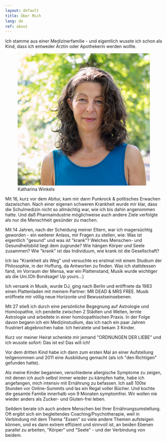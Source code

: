 ```yaml
---
layout: default
title: Über Mich
lang: de
ref: about
---
```

Ich stamme aus einer Medizinerfamilie - und eigentlich wusste ich schon
als Kind, dass ich entweder Ärztin oder Apothekerin werden wollte.

<figure id="portrait">
	<img alt="Portrait Katharina Winkels" src="/img/portrait.jpg">
	<figcaption>Katharina Winkels</figcaption>
</figure>

Mit 16, kurz vor dem Abitur, kam mir dann Punkrock & politisches
Erwachen dazwischen. Nach einer eigenen schweren Krankheit wurde mir klar,
dass die Schulmedizin nicht so allmächtig war, wie ich bis dahin angenommen
hatte. Und daß Pharmaindustrie möglichweise auch andere Ziele verfolgte
als nur die Menschheit gesünder zu machen.

Mit 14 Jahren, nach der Scheidung meiner Eltern, war ich magersüchtig
geworden - ein weiterer Anlass, mir Fragen zu stellen, wie: Was ist
eigentlich "gesund" und was ist "krank"? Welches Menschen- und
Gesundheitsbild liegt dem zugrunde? Wie hängen Körper und Seele
zusammen? Wie "krank" ist das Individuum, wie krank ist die Gesellschaft?

Ich las "Krankheit als Weg" und versuchte es erstmal mit einem Studium
der Philosophie, in der Hoffung, da Antworten zu finden. Was ich
stattdessen fand, im Vorraum der Mensa, war ein Plattenstand, Musik wurde
wichtiger als die Uni.(Oh Bondsage! Up yours...)

Ich versank in Musik, wurde DJ, ging nach Berlin und eröffnete da 1983
einen Plattenladen mit meinem Partner: MR DEAD & MRS FREE. Musik
eröffnete mir völlig neue Horizonte und Bewusstseinsebenen.

Mit 27 stieß ich durch eine persönliche Begegnung auf Astrologie und
Homöopathie, ich pendelte zwischen 2 Städten und Welten, lernte
Astrologie und arbeitete in einer homöopathischen Praxis. In der Folge
davon begann ich ein Medizinstudium, das ich nach ein paar Jahren
frustriert abgebrochen habe. Ich heiratete und bekam 3 Kinder.

Kurz vor meiner Heirat schenkte mir jemand "ORDNUNGEN DER LIEBE" und ich
wusste sofort: Das ist es! Das will ich!

Vor dem dritten Kind habe ich dann zum ersten Mal an einer Aufstellung
teilgenommen und 2011 eine Ausbildung gemacht (als ich "den Richtigen"
gefunden hatte).

Als meine Kinder begannen, verschiedene allergische Symptome zu zeigen,
mit denen ich auch selbst immer wieder zu kämpfen hatte, habe ich
angefangen, mich intensiv mit Ernährung zu befassen. Ich saß 100te
Stunden vor Online-Summits und las ein Regal voller Bücher. Und kochte
die gesamte Familie innerhalb von 9 Monaten symptomfrei. Wir wollen nie
wieder anders als Zucker- und Gluten-frei leben.

Seitdem berate ich auch andere Menschen bei Ihrer Ernährungsumstellung.
Oft ergibt sich ein begleitendes Coaching/Psychotherapie, weil in
Verbindung mit dem Thema "Essen" so viele andere Themen aufsteigen können,
und es dann extrem effizient und sinnvoll ist, an beiden Ebenen parallel
zu arbeiten, "Körper" und "Seele" - und der Verbindung von beidem.

